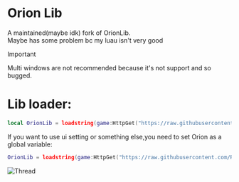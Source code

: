 # Orion Lib
A maintained(maybe idk) fork of OrionLib.<br />
Maybe has some problem bc my luau isn't very good

> [!IMPORTANT]  
> Multi windows are not recommended because it's not support and so bugged.

# Lib loader:
```lua
local OrionLib = loadstring(game:HttpGet("https://raw.githubusercontent.com/RQ-Feng/Orion/refs/heads/main/main.lua"))()
```
If you want to use ui setting or something else,you need to set Orion as a global variable:
```lua
OrionLib = loadstring(game:HttpGet("https://raw.githubusercontent.com/RQ-Feng/Orion/refs/heads/main/main.lua"))()
```
![Thread](https://user-images.githubusercontent.com/77512805/164973978-31f19af4-528a-4af0-9ba8-21bc22e668ef.png)
